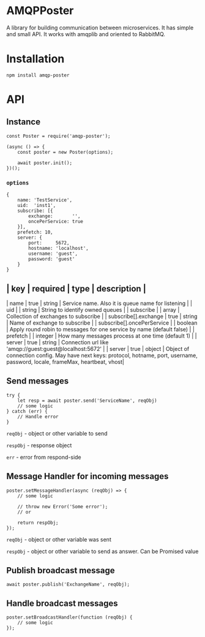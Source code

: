 # AMQPPoster
A library for building communication between microservices.
It has simple and small API.
It works with amqplib and oriented to RabbitMQ.

# Installation
```
npm install amqp-poster
```

# API

## Instance
```
const Poster = require('amqp-poster');

(async () => {
	const poster = new Poster(options);
	
	await poster.init();
})();
```

### `options`
```
{
	name: 'TestService',
	uid:  'inst1',
	subscribe: [{
		exchange:       '',
		oncePerService: true
	}],
	prefetch: 10,
	server: {
		port:     5672,
		hostname: 'localhost',
		username: 'guest',
		password: 'guest'
	}
}
```
| key | required | type | description |
---------------------------------------
| name                       | true | string  | Service name. Also it is queue name for listening |
| uid                        |      | string  | String to identify owned queues |
| subscribe                  |      | array   | Collection of exchanges to subscribe |
| subscribe[].exchange       | true | string  | Name of exchange to subscribe |
| subscribe[].oncePerService |      | boolean | Apply round robin to messages for one service by name (default false) |
| prefetch                   |      | integer | How many messages process at one time (default 1) |
| server                     | true | string  | Connection url like 'amqp://guest:guest@localhost:5672' |
| server                     | true | object  | Object of connection config. May have next keys: protocol, hotname, port, username, password, locale, frameMax, heartbeat, vhost| 

## Send messages
```
try {
	let resp = await poster.send('ServiceName', reqObj)
	// some logic
} catch (err) {
	// Handle error
}
```

```reqObj``` - object or other variable to send

```respObj``` - response object

```err``` - error from respond-side

## Message Handler for incoming messages
```
poster.setMessageHandler(async (reqObj) => {
	// some logic
	
	// throw new Error('Some error');
	// or
	
	return respObj;
});
```

```reqObj``` - object or other variable was sent

```respObj``` - object or other variable to send as answer. Can be Promised value

## Publish broadcast message
```
await poster.publish('ExchangeName', reqObj);
```

## Handle broadcast messages
```
poster.setBroadcastHandler(function (reqObj) {
	// some logic
});
```
